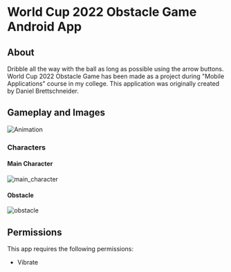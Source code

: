 # World Cup 2022 Obstacle Game Android App
## About

Dribble all the way with the ball as long as possible using the arrow buttons.
World Cup 2022 Obstacle Game has been made as a project during "Mobile Applications" course in my college.
This application was originally created by Daniel Brettschneider.

## Gameplay and Images

   ![Animation](https://user-images.githubusercontent.com/60986160/205106830-3cd1445a-c611-4683-b91c-dba36c3ad18e.gif)
   
### Characters
#### Main Character
   ![main_character](https://user-images.githubusercontent.com/60986160/205104587-a609abbe-2b71-4968-8527-f25b914785dc.png)

#### Obstacle
   ![obstacle](https://user-images.githubusercontent.com/60986160/205103613-85d7622b-f2d0-4900-8a1d-524187c8e2be.png)

## Permissions

This app requires the following permissions:
- Vibrate


